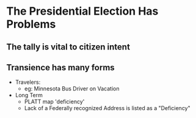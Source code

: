 # The Presidential Election Has Problems

## The tally is vital to citizen intent

## Transience has many forms

- Travelers:
  - eg: Minnesota Bus Driver on Vacation
- Long Term
  - PLATT map 'deficiency'
  - Lack of a Federally recognized Address is listed as a "Deficiency"
